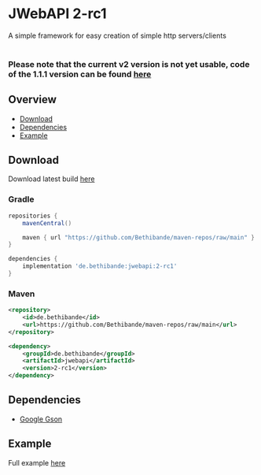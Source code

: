 # JWebAPI 2-rc1
A simple framework for easy creation of simple http servers/clients<br>
<br>
### Please note that the current v2 version is not yet usable, code of the 1.1.1 version can be found [here](https://github.com/Bethibande/JWebAPI/tree/v1.1.1)

## Overview
- [Download](#download)
- [Dependencies](#dependencies)
- [Example](#example)

## Download
Download latest build [here](https://github.com/Bethibande/maven-repos/blob/main/JWebAPI.jar)
### Gradle
```gradle
repositories {
    mavenCentral()

    maven { url "https://github.com/Bethibande/maven-repos/raw/main" }
}

dependencies {
    implementation 'de.bethibande:jwebapi:2-rc1'
}
```
### Maven
```xml
<repository>
    <id>de.bethibande</id>
    <url>https://github.com/Bethibande/maven-repos/raw/main</url>
</repository>

<dependency>
    <groupId>de.bethibande</groupId>
    <artifactId>jwebapi</artifactId>
    <version>2-rc1</version>
</dependency>
```

## Dependencies
- [Google Gson](https://mvnrepository.com/artifact/com.google.code.gson/gson)

## Example
Full example [here](https://github.com/Bethibande/JWebAPI/tree/master/examples/src/com/bethibande/web/examples)
